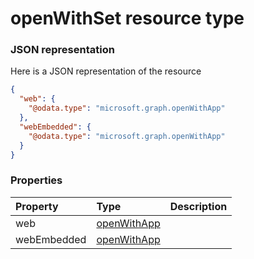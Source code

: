 # openWithSet resource type



### JSON representation

Here is a JSON representation of the resource

```json
{
  "web": {
    "@odata.type": "microsoft.graph.openWithApp"
  },
  "webEmbedded": {
    "@odata.type": "microsoft.graph.openWithApp"
  }
}

```
### Properties
| Property	   | Type	|Description|
|:---------------|:--------|:----------|
|web|[openWithApp](openwithapp.md)||
|webEmbedded|[openWithApp](openwithapp.md)||

<!-- uuid: bf55013b-ce58-4d4d-bbdd-aa64b23c4f4a
2015-10-09 18:31:37 UTC -->